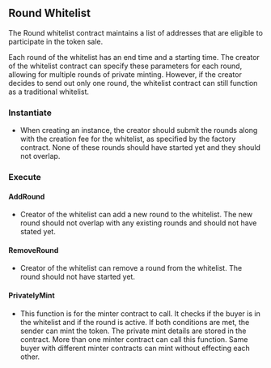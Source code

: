 ## Round Whitelist

The Round whitelist contract maintains a list of addresses that are eligible to participate in the token sale.

Each round of the whitelist has an end time and a starting time. The creator of the whitelist contract can specify these parameters for each round, allowing for multiple rounds of private minting. However, if the creator decides to send out only one round, the whitelist contract can still function as a traditional whitelist.

### Instantiate 

- When creating an instance, the creator should submit the rounds along with the creation fee for the whitelist, as specified by the factory contract. None of these rounds should have started yet and they should not overlap.

### Execute

#### AddRound
- Creator of the whitelist can add a new round to the whitelist. The new round should not overlap with any existing rounds and should not have stated yet.

#### RemoveRound
- Creator of the whitelist can remove a round from the whitelist. The round should not have started yet.

#### PrivatelyMint
- This function is for the minter contract to call. It checks if the buyer is in the whitelist and if the round is active. If both conditions are met, the sender can mint the token. The private mint details are stored in the contract. More than one minter contract can call this function. Same buyer with different minter contracts can mint without effecting each other.
